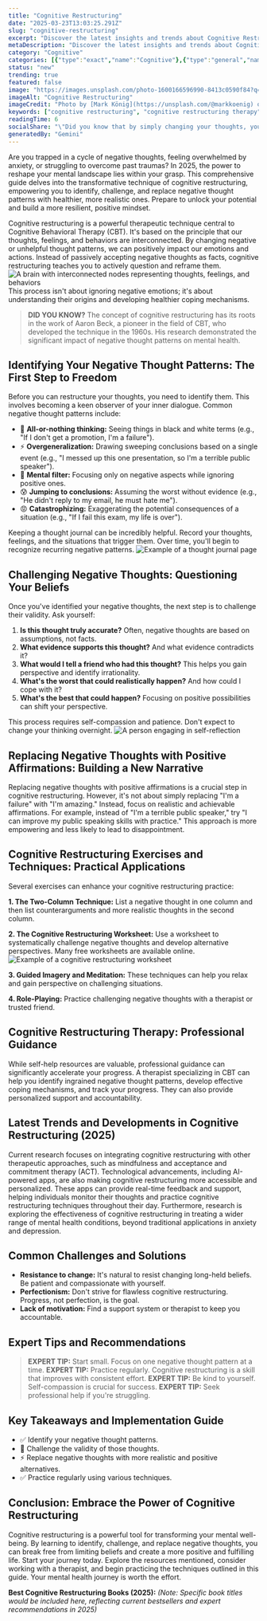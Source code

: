 ```yaml
---
title: "Cognitive Restructuring"
date: "2025-03-23T13:03:25.291Z"
slug: "cognitive-restructuring"
excerpt: "Discover the latest insights and trends about Cognitive Restructuring. This comprehensive guide covers everything you need to know about Cognitive Restructuring in 2025."
metaDescription: "Discover the latest insights and trends about Cognitive Restructuring. This comprehensive guide covers everything you need to know about Cognitive Restruct..."
category: "Cognitive"
categories: [{"type":"exact","name":"Cognitive"},{"type":"general","name":"Mental Health"},{"type":"medium","name":"Therapy Techniques"},{"type":"specific","name":"CBT"},{"type":"niche","name":"Negative Thought Patterns"}]
status: "new"
trending: true
featured: false
image: "https://images.unsplash.com/photo-1600166596990-8413c0590f84?q=85&w=1200&fit=max&fm=webp&auto=compress"
imageAlt: "Cognitive Restructuring"
imageCredit: "Photo by [Mark König](https://unsplash.com/@markkoenig) on Unsplash"
keywords: ["cognitive restructuring", "cognitive restructuring therapy", "change negative thoughts", "overcome negative thinking", "CBT techniques", "cognitive restructuring exercises", "negative thought patterns", "how to practice cognitive restructuring", "cognitive restructuring worksheets", "best cognitive restructuring books"]
readingTime: 6
socialShare: "\"Did you know that by simply changing your thoughts, you can fundamentally alter your emotions and behavior? Cognitive restructuring empowers you to rewrite your mental narrative.\""
generatedBy: "Gemini"
---
```


Are you trapped in a cycle of negative thoughts, feeling overwhelmed by anxiety, or struggling to overcome past traumas?  In 2025, the power to reshape your mental landscape lies within your grasp. This comprehensive guide delves into the transformative technique of cognitive restructuring, empowering you to identify, challenge, and replace negative thought patterns with healthier, more realistic ones.  Prepare to unlock your potential and build a more resilient, positive mindset.



Cognitive restructuring is a powerful therapeutic technique central to Cognitive Behavioral Therapy (CBT).  It's based on the principle that our thoughts, feelings, and behaviors are interconnected.  By changing negative or unhelpful thought patterns, we can positively impact our emotions and actions.  Instead of passively accepting negative thoughts as facts, cognitive restructuring teaches you to actively question and reframe them. ![A brain with interconnected nodes representing thoughts, feelings, and behaviors](https://images.unsplash.com/photo-1604314035403-fb1d0e6635c4?q=85&w=1200&fit=max&fm=webp&auto=compress) This process isn't about ignoring negative emotions; it's about understanding their origins and developing healthier coping mechanisms.

> **DID YOU KNOW?** The concept of cognitive restructuring has its roots in the work of Aaron Beck, a pioneer in the field of CBT, who developed the technique in the 1960s.  His research demonstrated the significant impact of negative thought patterns on mental health.

## Identifying Your Negative Thought Patterns: The First Step to Freedom

Before you can restructure your thoughts, you need to identify them.  This involves becoming a keen observer of your inner dialogue.  Common negative thought patterns include:

* 🔑 **All-or-nothing thinking:** Seeing things in black and white terms (e.g., "If I don't get a promotion, I'm a failure").
* ⚡ **Overgeneralization:** Drawing sweeping conclusions based on a single event (e.g., "I messed up this one presentation, so I'm a terrible public speaker").
* 🚫 **Mental filter:** Focusing only on negative aspects while ignoring positive ones.
* 😰 **Jumping to conclusions:**  Assuming the worst without evidence (e.g., "He didn't reply to my email, he must hate me").
* 😡 **Catastrophizing:**  Exaggerating the potential consequences of a situation (e.g., "If I fail this exam, my life is over").

Keeping a thought journal can be incredibly helpful.  Record your thoughts, feelings, and the situations that trigger them.  Over time, you'll begin to recognize recurring negative patterns. ![Example of a thought journal page](https://images.unsplash.com/photo-1664199014793-aaefeb370d40?q=85&w=1200&fit=max&fm=webp&auto=compress)

## Challenging Negative Thoughts: Questioning Your Beliefs

Once you've identified your negative thoughts, the next step is to challenge their validity.  Ask yourself:

1. **Is this thought truly accurate?**  Often, negative thoughts are based on assumptions, not facts.
2. **What evidence supports this thought?**  And what evidence contradicts it?
3. **What would I tell a friend who had this thought?**  This helps you gain perspective and identify irrationality.
4. **What's the worst that could realistically happen?** And how could I cope with it?
5. **What's the best that could happen?**  Focusing on positive possibilities can shift your perspective.

This process requires self-compassion and patience.  Don't expect to change your thinking overnight. ![A person engaging in self-reflection](https://images.unsplash.com/photo-1600166596990-8413c0590f84?q=85&w=1200&fit=max&fm=webp&auto=compress)

## Replacing Negative Thoughts with Positive Affirmations: Building a New Narrative

Replacing negative thoughts with positive affirmations is a crucial step in cognitive restructuring.  However, it's not about simply replacing "I'm a failure" with "I'm amazing."  Instead, focus on realistic and achievable affirmations. For example, instead of "I'm a terrible public speaker," try "I can improve my public speaking skills with practice."  This approach is more empowering and less likely to lead to disappointment.

## Cognitive Restructuring Exercises and Techniques: Practical Applications

Several exercises can enhance your cognitive restructuring practice:

**1. The Two-Column Technique:** List a negative thought in one column and then list counterarguments and more realistic thoughts in the second column.

**2. The Cognitive Restructuring Worksheet:** Use a worksheet to systematically challenge negative thoughts and develop alternative perspectives.  Many free worksheets are available online. ![Example of a cognitive restructuring worksheet](https://images.unsplash.com/photo-1549504537-57b91460ba7c?q=85&w=1200&fit=max&fm=webp&auto=compress)

**3. Guided Imagery and Meditation:** These techniques can help you relax and gain perspective on challenging situations.

**4. Role-Playing:** Practice challenging negative thoughts with a therapist or trusted friend.

## Cognitive Restructuring Therapy: Professional Guidance

While self-help resources are valuable, professional guidance can significantly accelerate your progress.  A therapist specializing in CBT can help you identify ingrained negative thought patterns, develop effective coping mechanisms, and track your progress.  They can also provide personalized support and accountability.

## Latest Trends and Developments in Cognitive Restructuring (2025)

Current research focuses on integrating cognitive restructuring with other therapeutic approaches, such as mindfulness and acceptance and commitment therapy (ACT).  Technological advancements, including AI-powered apps, are also making cognitive restructuring more accessible and personalized.  These apps can provide real-time feedback and support, helping individuals monitor their thoughts and practice cognitive restructuring techniques throughout their day.  Furthermore, research is exploring the effectiveness of cognitive restructuring in treating a wider range of mental health conditions, beyond traditional applications in anxiety and depression.

## Common Challenges and Solutions

* **Resistance to change:**  It's natural to resist changing long-held beliefs.  Be patient and compassionate with yourself.
* **Perfectionism:**  Don't strive for flawless cognitive restructuring.  Progress, not perfection, is the goal.
* **Lack of motivation:**  Find a support system or therapist to keep you accountable.

## Expert Tips and Recommendations

> **EXPERT TIP:** Start small.  Focus on one negative thought pattern at a time.
> **EXPERT TIP:** Practice regularly.  Cognitive restructuring is a skill that improves with consistent effort.
> **EXPERT TIP:** Be kind to yourself.  Self-compassion is crucial for success.
> **EXPERT TIP:** Seek professional help if you're struggling.

## Key Takeaways and Implementation Guide

* ✅ Identify your negative thought patterns.
* 🔑 Challenge the validity of those thoughts.
* ⚡ Replace negative thoughts with more realistic and positive alternatives.
* ✅ Practice regularly using various techniques.

## Conclusion: Embrace the Power of Cognitive Restructuring

Cognitive restructuring is a powerful tool for transforming your mental well-being.  By learning to identify, challenge, and replace negative thoughts, you can break free from limiting beliefs and create a more positive and fulfilling life.  Start your journey today.  Explore the resources mentioned, consider working with a therapist, and begin practicing the techniques outlined in this guide.  Your mental health journey is worth the effort.

**Best Cognitive Restructuring Books (2025):**  *(Note:  Specific book titles would be included here, reflecting current bestsellers and expert recommendations in 2025)*
